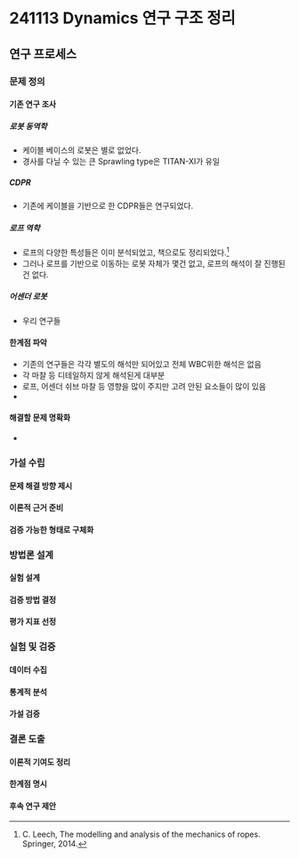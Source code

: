 # 241113 Dynamics 연구 구조 정리
## 연구 프로세스
### 문제 정의
#### 기존 연구 조사
##### 로봇 동역학
<!-- 선행 연구들의 주요 발견, 방법론을 체계적으로 검토하여 현재 학문적 위치 파악 -->
- 케이블 베이스의 로봇은 별로 없었다.
- 경사를 다닐 수 있는 큰 Sprawling type은 TITAN-XI가 유일
##### CDPR
- 기존에 케이블을 기반으로 한 CDPR들은 연구되었다.

##### 로프 역학
- 로프의 다양한 특성들은 이미 분석되었고, 책으로도 정리되었다.[^rope_handbook]
- 그러나 로프를 기반으로 이동하는 로봇 자체가 몇건 없고, 로프의 해석이 잘 진행된건 없다.

##### 어센더 로봇
- 우리 연구들

#### 한계점 파악
<!-- 기존 연구들의 미흡한 점(gap)과 추가 연구가 필요한 영역을 식별 -->
- 기존의 연구들은 각각 별도의 해석만 되어있고 전체 WBC위한 해석은 없음
- 각 마찰 등 디테일하지 않게 해석된게 대부분
- 로프, 어센더 쉬브 마찰 등 영향을 많이 주지만 고려 안된 요소들이 많이 있음
- 
#### 해결할 문제 명확화
<!-- 연구를 통해 해결하고자 하는 구체적인 문제와 목표를 명확히 설정 -->
- 
### 가설 수립
#### 문제 해결 방향 제시
<!-- 파악된 문제를 해결하기 위한 핵심 아이디어와 접근 방식을 제안 -->
#### 이론적 근거 준비
<!-- 제안된 해결 방안의 타당성을 뒷받침할 이론적 배경과 논리를 구축 -->
#### 검증 가능한 형태로 구체화
<!-- 이론적 가설을 측정 가능한 형태의 구체적인 연구 가설로 변환 -->

### 방법론 설계
#### 실험 설계
<!-- 가설을 검증하기 위한 구체적인 실험 절차와 조건을 설계 -->
#### 검증 방법 결정
<!-- 데이터 수집 및 분석에 사용될 구체적인 방법과 도구를 선정 -->
#### 평가 지표 선정
<!-- 연구 결과의 성공 여부를 판단할 수 있는 객관적인 평가 기준 설정 -->

### 실험 및 검증
#### 데이터 수집
<!-- 설계된 실험 계획에 따라 필요한 데이터를 체계적으로 수집 -->
#### 통계적 분석
<!-- 수집된 데이터를 통계적 기법을 활용하여 객관적으로 분석 -->
#### 가설 검증
<!-- 분석 결과를 바탕으로 초기 설정한 연구 가설의 타당성을 검증 -->

### 결론 도출
#### 이론적 기여도 정리
<!-- 연구 결과가 학문 분야에 제공하는 새로운 통찰과 가치를 정리 -->
#### 한계점 명시
<!-- 연구의 제한사항과 보완이 필요한 부분을 객관적으로 제시 -->
#### 후속 연구 제안
<!-- 현재 연구를 바탕으로 향후 진행될 수 있는 추가 연구 방향 제시 -->

<!--
<img src="./example.png" width="300" height="200" alt="이미지 설명">
<img src="./example.png" alt="이미지 설명">
-->


[^LX]: https://www.b2bzincatalog.com/digital/catalog/specin/
[^rope_handbook]: C. Leech, The modelling and analysis of the mechanics of ropes. Springer, 2014.
